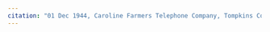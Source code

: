 ```yaml
---
citation: "01 Dec 1944, Caroline Farmers Telephone Company, Tompkins County History Center, Ithaca NY."
---
```


